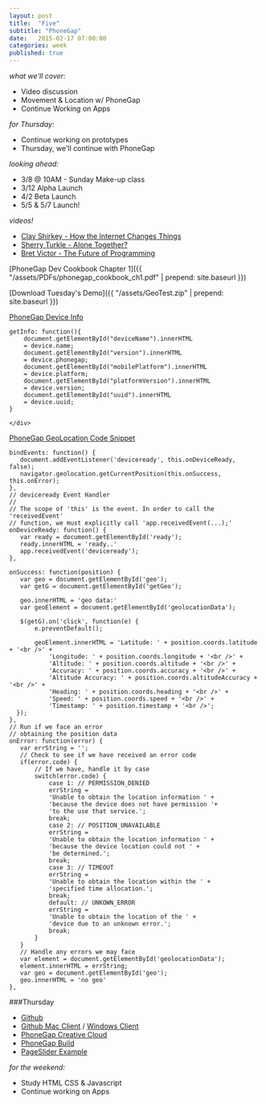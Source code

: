 ```yaml
---
layout: post
title:  "Five"
subtitle: "PhoneGap"
date:   2015-02-17 07:00:00
categories: week
published: true
---
```


*what we'll cover:*

- Video discussion
- Movement & Location w/ PhoneGap
- Continue Working on Apps

*for Thursday:*

- Continue working on prototypes
- Thursday, we'll continue with PhoneGap


*looking ahead:*

- 3/8 @ 10AM - Sunday Make-up class
- 3/12 Alpha Launch
- 4/2 Beta Launch
- 5/5 & 5/7 Launch!

*videos!*

- [Clay Shirkey - How the Internet Changes Things](http://www.ted.com/talks/clay_shirky_how_the_internet_will_one_day_transform_government)
- [Sherry Turkle - Alone Together?](http://www.ted.com/talks/sherry_turkle_alone_together?language=en)
- [Bret Victor - The Future of Programming](https://vimeo.com/71278954)

[PhoneGap Dev Cookbook Chapter 1]({{ "/assets/PDFs/phonegap_cookbook_ch1.pdf" | prepend: site.baseurl }})

[Download Tuesday's Demo]({{ "/assets/GeoTest.zip" | prepend: site.baseurl }})

<div class="expander">
  <a href="javascript:void(0)" id="js-expander-trigger-2" class="expander-trigger expander-hidden demo">PhoneGap Device Info</a>
  <div id="js-expander-content-2" class="expander-content" markdown="1">

    getInfo: function(){
        document.getElementById("deviceName").innerHTML
        = device.name;
        document.getElementById("version").innerHTML
        = device.phonegap;
        document.getElementById("mobilePlatform").innerHTML
        = device.platform;
        document.getElementById("platformVersion").innerHTML
        = device.version;
        document.getElementById("uuid").innerHTML
        = device.uuid;
    }

    </div>
</div>


<div class="expander">
  <a href="javascript:void(0)" id="js-expander-trigger-B" class="expander-trigger expander-hidden demo">PhoneGap GeoLocation Code Snippet</a>
  <div id="js-expander-content-B" class="expander-content" markdown="1">


    bindEvents: function() {
       document.addEventListener('deviceready', this.onDeviceReady, false);
       navigator.geolocation.getCurrentPosition(this.onSuccess, this.onError);
    },
    // deviceready Event Handler
    //
    // The scope of 'this' is the event. In order to call the 'receivedEvent'
    // function, we must explicitly call 'app.receivedEvent(...);'
    onDeviceReady: function() {
       var ready = document.getElementById('ready');
       ready.innerHTML = 'ready..'
       app.receivedEvent('deviceready');
    },

    onSuccess: function(position) {
       var geo = document.getElementById('geo');
       var getG = document.getElementById('getGeo');

       geo.innerHTML = 'geo data:'
       var geoElement = document.getElementById('geolocationData');

       $(getG).on('click', function(e) {
           e.preventDefault();

           geoElement.innerHTML = 'Latitude: ' + position.coords.latitude + '<br />' +
               'Longitude: ' + position.coords.longitude + '<br />' +
               'Altitude: ' + position.coords.altitude + '<br />' +
               'Accuracy: ' + position.coords.accuracy + '<br />' +
               'Altitude Accuracy: ' + position.coords.altitudeAccuracy + '<br />' +
               'Heading: ' + position.coords.heading + '<br />' +
               'Speed: ' + position.coords.speed + '<br />' +
               'Timestamp: ' + position.timestamp + '<br />';
      });
    },
    // Run if we face an error
    // obtaining the position data
    onError: function(error) {
       var errString = '';
       // Check to see if we have received an error code
       if(error.code) {
           // If we have, handle it by case
           switch(error.code) {
               case 1: // PERMISSION_DENIED
               errString =
               'Unable to obtain the location information ' +
               'because the device does not have permission '+
               'to the use that service.';
               break;
               case 2: // POSITION_UNAVAILABLE
               errString =
               'Unable to obtain the location information ' +
               'because the device location could not ' +
               'be determined.';
               break;
               case 3: // TIMEOUT
               errString =
               'Unable to obtain the location within the ' +
               'specified time allocation.';
               break;
               default: // UNKOWN_ERROR
               errString =
               'Unable to obtain the location of the ' +
               'device due to an unknown error.';
               break;
           }
       }
       // Handle any errors we may face
       var element = document.getElementById('geolocationData');
       element.innerHTML = errString;
       var geo = document.getElementById('geo');
       geo.innerHTML = 'no geo'
    },
</div>
</div>

###Thursday

- [Github](https://github.com)
- [Github Mac Client](https://mac.github.com) / [Windows Client](https://windows.github.com)
- [PhoneGap Creative Cloud](https://creative.adobe.com/products/phonegap-build)
- [PhoneGap Build](https://build.phonegap.com)
- [PageSlider Example](https://github.com/ccoenraets/PageSlider)

*for the weekend:*

- Study HTML CSS & Javascript
- Continue working on Apps

